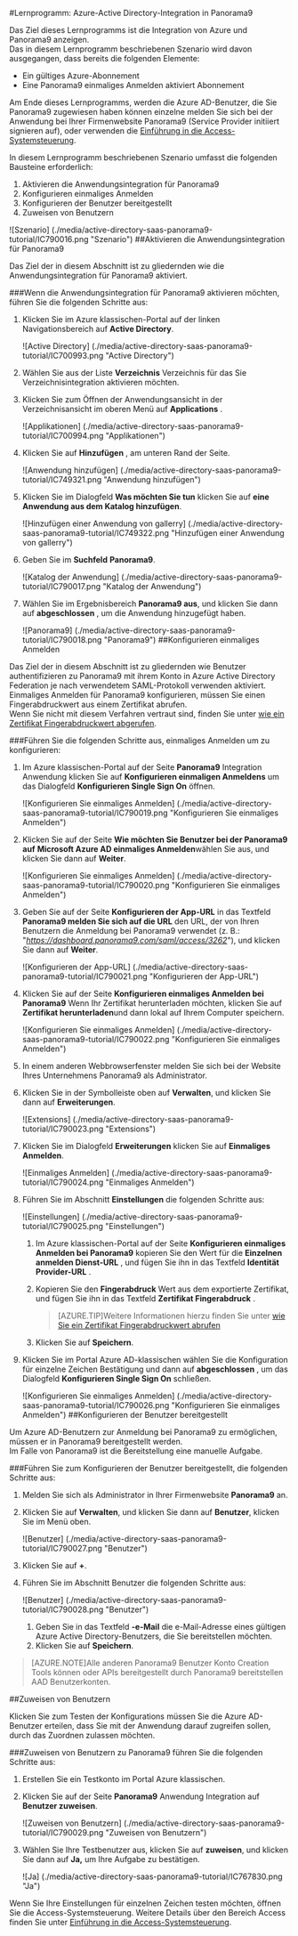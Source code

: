 <properties 
    pageTitle="Lernprogramm: Azure-Active Directory-Integration in Panorama9 | Microsoft Azure" 
    description="Erfahren Sie, wie Panorama9 mit Azure Active Directory verwenden, aktivieren Sie einmaliges Anmelden, automatisierte Bereitstellung und mehr!" 
    services="active-directory" 
    authors="jeevansd"  
    documentationCenter="na" 
    manager="femila"/>
<tags 
    ms.service="active-directory" 
    ms.devlang="na" 
    ms.topic="article" 
    ms.tgt_pltfrm="na" 
    ms.workload="identity" 
    ms.date="09/29/2016" 
    ms.author="jeedes" />

#<a name="tutorial-azure-active-directory-integration-with-panorama9"></a>Lernprogramm: Azure-Active Directory-Integration in Panorama9
  
Das Ziel dieses Lernprogramms ist die Integration von Azure und Panorama9 anzeigen.  
Das in diesem Lernprogramm beschriebenen Szenario wird davon ausgegangen, dass bereits die folgenden Elemente:

-   Ein gültiges Azure-Abonnement
-   Eine Panorama9 einmaliges Anmelden aktiviert Abonnement
  
Am Ende dieses Lernprogramms, werden die Azure AD-Benutzer, die Sie Panorama9 zugewiesen haben können einzelne melden Sie sich bei der Anwendung bei Ihrer Firmenwebsite Panorama9 (Service Provider initiiert signieren auf), oder verwenden die [Einführung in die Access-Systemsteuerung](active-directory-saas-access-panel-introduction.md).
  
In diesem Lernprogramm beschriebenen Szenario umfasst die folgenden Bausteine erforderlich:

1.  Aktivieren die Anwendungsintegration für Panorama9
2.  Konfigurieren einmaliges Anmelden
3.  Konfigurieren der Benutzer bereitgestellt
4.  Zuweisen von Benutzern

![Szenario] (./media/active-directory-saas-panorama9-tutorial/IC790016.png "Szenario")
##<a name="enabling-the-application-integration-for-panorama9"></a>Aktivieren die Anwendungsintegration für Panorama9
  
Das Ziel der in diesem Abschnitt ist zu gliedernden wie die Anwendungsintegration für Panorama9 aktiviert.

###<a name="to-enable-the-application-integration-for-panorama9-perform-the-following-steps"></a>Wenn die Anwendungsintegration für Panorama9 aktivieren möchten, führen Sie die folgenden Schritte aus:

1.  Klicken Sie im Azure klassischen-Portal auf der linken Navigationsbereich auf **Active Directory**.

    ![Active Directory] (./media/active-directory-saas-panorama9-tutorial/IC700993.png "Active Directory")

2.  Wählen Sie aus der Liste **Verzeichnis** Verzeichnis für das Sie Verzeichnisintegration aktivieren möchten.

3.  Klicken Sie zum Öffnen der Anwendungsansicht in der Verzeichnisansicht im oberen Menü auf **Applications** .

    ![Applikationen] (./media/active-directory-saas-panorama9-tutorial/IC700994.png "Applikationen")

4.  Klicken Sie auf **Hinzufügen** , am unteren Rand der Seite.

    ![Anwendung hinzufügen] (./media/active-directory-saas-panorama9-tutorial/IC749321.png "Anwendung hinzufügen")

5.  Klicken Sie im Dialogfeld **Was möchten Sie tun** klicken Sie auf **eine Anwendung aus dem Katalog hinzufügen**.

    ![Hinzufügen einer Anwendung von gallerry] (./media/active-directory-saas-panorama9-tutorial/IC749322.png "Hinzufügen einer Anwendung von gallerry")

6.  Geben Sie im **Suchfeld** **Panorama9**.

    ![Katalog der Anwendung] (./media/active-directory-saas-panorama9-tutorial/IC790017.png "Katalog der Anwendung")

7.  Wählen Sie im Ergebnisbereich **Panorama9 aus**, und klicken Sie dann auf **abgeschlossen** , um die Anwendung hinzugefügt haben.

    ![Panorama9] (./media/active-directory-saas-panorama9-tutorial/IC790018.png "Panorama9")
##<a name="configuring-single-sign-on"></a>Konfigurieren einmaliges Anmelden
  
Das Ziel der in diesem Abschnitt ist zu gliedernden wie Benutzer authentifizieren zu Panorama9 mit ihrem Konto in Azure Active Directory Federation je nach verwendetem SAML-Protokoll verwenden aktiviert.  
Einmaliges Anmelden für Panorama9 konfigurieren, müssen Sie einen Fingerabdruckwert aus einem Zertifikat abrufen.  
Wenn Sie nicht mit diesem Verfahren vertraut sind, finden Sie unter [wie ein Zertifikat Fingerabdruckwert abgerufen](http://youtu.be/YKQF266SAxI).

###<a name="to-configure-single-sign-on-perform-the-following-steps"></a>Führen Sie die folgenden Schritte aus, einmaliges Anmelden um zu konfigurieren:

1.  Im Azure klassischen-Portal auf der Seite **Panorama9** Integration Anwendung klicken Sie auf **Konfigurieren einmaligen Anmeldens** um das Dialogfeld **Konfigurieren Single Sign On** öffnen.

    ![Konfigurieren Sie einmaliges Anmelden] (./media/active-directory-saas-panorama9-tutorial/IC790019.png "Konfigurieren Sie einmaliges Anmelden")

2.  Klicken Sie auf der Seite **Wie möchten Sie Benutzer bei der Panorama9 auf** **Microsoft Azure AD einmaliges Anmelden**wählen Sie aus, und klicken Sie dann auf **Weiter**.

    ![Konfigurieren Sie einmaliges Anmelden] (./media/active-directory-saas-panorama9-tutorial/IC790020.png "Konfigurieren Sie einmaliges Anmelden")

3.  Geben Sie auf der Seite **Konfigurieren der App-URL** in das Textfeld **Panorama9 melden Sie sich auf die URL** den URL, der von Ihren Benutzern die Anmeldung bei Panorama9 verwendet (z. B.: "*https://dashboard.panorama9.com/saml/access/3262*"), und klicken Sie dann auf **Weiter**.

    ![Konfigurieren der App-URL] (./media/active-directory-saas-panorama9-tutorial/IC790021.png "Konfigurieren der App-URL")

4.  Klicken Sie auf der Seite **Konfigurieren einmaliges Anmelden bei Panorama9** Wenn Ihr Zertifikat herunterladen möchten, klicken Sie auf **Zertifikat herunterladen**und dann lokal auf Ihrem Computer speichern.

    ![Konfigurieren Sie einmaliges Anmelden] (./media/active-directory-saas-panorama9-tutorial/IC790022.png "Konfigurieren Sie einmaliges Anmelden")

5.  In einem anderen Webbrowserfenster melden Sie sich bei der Website Ihres Unternehmens Panorama9 als Administrator.

6.  Klicken Sie in der Symbolleiste oben auf **Verwalten**, und klicken Sie dann auf **Erweiterungen**.

    ![Extensions] (./media/active-directory-saas-panorama9-tutorial/IC790023.png "Extensions")

7.  Klicken Sie im Dialogfeld **Erweiterungen** klicken Sie auf **Einmaliges Anmelden**.

    ![Einmaliges Anmelden] (./media/active-directory-saas-panorama9-tutorial/IC790024.png "Einmaliges Anmelden")

8.  Führen Sie im Abschnitt **Einstellungen** die folgenden Schritte aus:

    ![Einstellungen] (./media/active-directory-saas-panorama9-tutorial/IC790025.png "Einstellungen")

    1.  Im Azure klassischen-Portal auf der Seite **Konfigurieren einmaliges Anmelden bei Panorama9** kopieren Sie den Wert für die **Einzelnen anmelden Dienst-URL** , und fügen Sie ihn in das Textfeld **Identität Provider-URL** .
    2.  Kopieren Sie den **Fingerabdruck** Wert aus dem exportierte Zertifikat, und fügen Sie ihn in das Textfeld **Zertifikat Fingerabdruck** .  

        >[AZURE.TIP]Weitere Informationen hierzu finden Sie unter [wie Sie ein Zertifikat Fingerabdruckwert abrufen](http://youtu.be/YKQF266SAxI)

    3.  Klicken Sie auf **Speichern**.

9.  Klicken Sie im Portal Azure AD-klassischen wählen Sie die Konfiguration für einzelne Zeichen Bestätigung und dann auf **abgeschlossen** , um das Dialogfeld **Konfigurieren Single Sign On** schließen.

    ![Konfigurieren Sie einmaliges Anmelden] (./media/active-directory-saas-panorama9-tutorial/IC790026.png "Konfigurieren Sie einmaliges Anmelden")
##<a name="configuring-user-provisioning"></a>Konfigurieren der Benutzer bereitgestellt
  
Um Azure AD-Benutzern zur Anmeldung bei Panorama9 zu ermöglichen, müssen er in Panorama9 bereitgestellt werden.  
Im Falle von Panorama9 ist die Bereitstellung eine manuelle Aufgabe.

###<a name="to-configure-user-provisioning-perform-the-following-steps"></a>Führen Sie zum Konfigurieren der Benutzer bereitgestellt, die folgenden Schritte aus:

1.  Melden Sie sich als Administrator in Ihrer Firmenwebsite **Panorama9** an.

2.  Klicken Sie auf **Verwalten**, und klicken Sie dann auf **Benutzer**, klicken Sie im Menü oben.

    ![Benutzer] (./media/active-directory-saas-panorama9-tutorial/IC790027.png "Benutzer")

3.  Klicken Sie auf **+**.

4.  Führen Sie im Abschnitt Benutzer die folgenden Schritte aus:

    ![Benutzer] (./media/active-directory-saas-panorama9-tutorial/IC790028.png "Benutzer")

    1.  Geben Sie in das Textfeld **-e-Mail** die e-Mail-Adresse eines gültigen Azure Active Directory-Benutzers, die Sie bereitstellen möchten.
    2.  Klicken Sie auf **Speichern**.

>[AZURE.NOTE]Alle anderen Panorama9 Benutzer Konto Creation Tools können oder APIs bereitgestellt durch Panorama9 bereitstellen AAD Benutzerkonten.

##<a name="assigning-users"></a>Zuweisen von Benutzern
  
Klicken Sie zum Testen der Konfigurations müssen Sie die Azure AD-Benutzer erteilen, dass Sie mit der Anwendung darauf zugreifen sollen, durch das Zuordnen zulassen möchten.

###<a name="to-assign-users-to-panorama9-perform-the-following-steps"></a>Zuweisen von Benutzern zu Panorama9 führen Sie die folgenden Schritte aus:

1.  Erstellen Sie ein Testkonto im Portal Azure klassischen.

2.  Klicken Sie auf der Seite **Panorama9** Anwendung Integration auf **Benutzer zuweisen**.

    ![Zuweisen von Benutzern] (./media/active-directory-saas-panorama9-tutorial/IC790029.png "Zuweisen von Benutzern")

3.  Wählen Sie Ihre Testbenutzer aus, klicken Sie auf **zuweisen**, und klicken Sie dann auf **Ja,** um Ihre Aufgabe zu bestätigen.

    ![Ja] (./media/active-directory-saas-panorama9-tutorial/IC767830.png "Ja")
  
Wenn Sie Ihre Einstellungen für einzelnen Zeichen testen möchten, öffnen Sie die Access-Systemsteuerung. Weitere Details über den Bereich Access finden Sie unter [Einführung in die Access-Systemsteuerung](active-directory-saas-access-panel-introduction.md).
